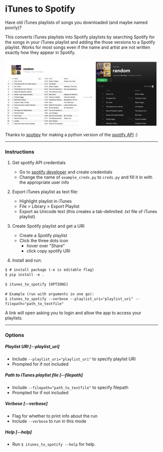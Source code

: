 # iTunes to Spotify
Have old iTunes playlists of songs you downloaded (and maybe named poorly)?

This converts iTunes playlists into Spotify playlists by searching Spotify for the songs in your iTunes playlist and adding the those versions to a Spotify playlist. Works for most songs even if the name and artist are not written exactly how they appear in Spotify.

<img src="assets/example.png" />

Thanks to [spotipy](https://spotipy.readthedocs.io/en/latest/) for making a python version of the [spotify API](https://developer.spotify.com/documentation/web-api/) :)

---

### Instructions
1. Get spotify API credentials
    * Go to [spotify developer](https://developer.spotify.com/documentation/web-api/quick-start/) and create credentials
    * Change the name of `example_creds.py` to `creds.py` and fill it in with the appropriate user info

2. Export iTunes playlist as text file:
    * Highlight playlist in iTunes
    * File > Library > Export Playlist
    * Export as Unicode text (this creates a tab-delimited .txt file of iTunes playlist)

3. Create Spotify playlist and get a URI
    * Create a Spotify playlist
    * Click the three dots icon
        * hover over "Share"
        * click copy spotify URI

4. Install and run:
```
$ # install package (-e is editable flag)
$ pip install -e .

$ itunes_to_spotify [OPTIONS]

# Example (run with arguments in one go):
$ itunes_to_spotify --verbose --playlist_uri="playlist_uri" --filepath="path_to_textfile"
```
A link will open asking you to login and allow the app to access your playlists.

---

### Options

##### Playlist URI [--playlist_uri]
* Include `--playlist_uri="playlist_uri"` to specify playlist URI
* Prompted for if not included

##### Path to iTunes playlist file [--filepath]
* Include `--filepath="path_to_textfile"` to specify filepath
* Prompted for if not included

##### Verbose [--verbose]
* Flag for whether to print info about the run
* Include `--verbose` to run in this mode

##### Help [--help]
* Run `$ itunes_to_spotify --help` for help.